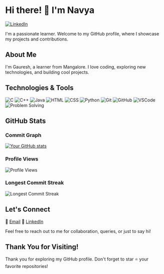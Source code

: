 <!-- Header -->
# Hi there! 👋 I'm Navya

[![LinkedIn](https://img.shields.io/badge/-LinkedIn-blue?style=flat-square&logo=linkedin&logoColor=white)](https://linkedin.com/in/navyaaa101)

I'm a passionate learner. Welcome to my GitHub profile, where I showcase my projects and contributions.

<!-- About Me -->
## About Me

I'm Gauresh, a learner from Mangalore. I love coding, exploring new technologies, and building cool projects.

<!-- Technologies -->
## Technologies & Tools

![C](https://img.shields.io/badge/-C-A8B9CC?style=flat-square&logo=c&logoColor=white)
![C++](https://img.shields.io/badge/-C++-00599C?style=flat-square&logo=c%2B%2B&logoColor=white)
![Java](https://img.shields.io/badge/-Java-007396?style=flat-square&logo=java&logoColor=white)
![HTML](https://img.shields.io/badge/-HTML-E34F26?style=flat-square&logo=html5&logoColor=white)
![CSS](https://img.shields.io/badge/-CSS-1572B6?style=flat-square&logo=css3&logoColor=white)
![Python](https://img.shields.io/badge/-Python-3776AB?style=flat-square&logo=python&logoColor=white)
![Git](https://img.shields.io/badge/-Git-F05032?style=flat-square&logo=git&logoColor=white)
![GitHub](https://img.shields.io/badge/-GitHub-181717?style=flat-square&logo=github&logoColor=white)
![VSCode](https://img.shields.io/badge/-VSCode-007ACC?style=flat-square&logo=visual-studio-code&logoColor=white)
![Problem Solving](https://img.shields.io/badge/-Problem%20Solving-4285F4?style=flat-square)

<!-- GitHub Stats -->
## GitHub Stats

### Commit Graph

[![Your GitHub stats](https://github-readme-stats.vercel.app/api?username=gaureshpai)](https://github.com/navyaaa101)

### Profile Views

![Profile Views](https://komarev.com/ghpvc/?username=navyaaa101)

### Longest Commit Streak

![Longest Commit Streak](https://github-readme-streak-stats.herokuapp.com/?user=navyaaa101)

<!-- Contact Me -->
## Let's Connect

📧 [Email](mailto:navyaaa101@gmail.com) 
🔗 [LinkedIn](https://linkedin.com/in/navyaaa101)

Feel free to reach out to me for collaboration, queries, or just to say hi!

<!-- Footer -->
## Thank You for Visiting!

Thank you for exploring my GitHub profile. Don't forget to star ⭐️ your favorite repositories!
